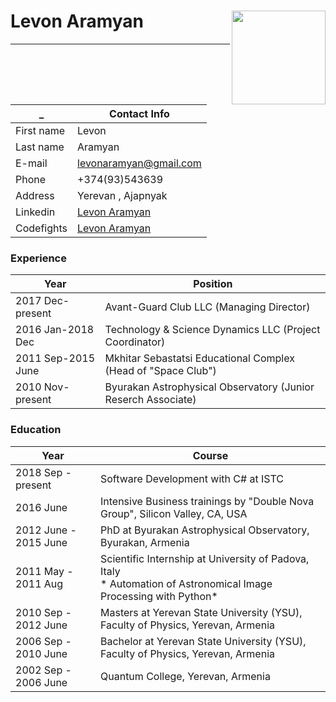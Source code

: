 # Levon Aramyan <img src="https://avatars1.githubusercontent.com/u/43417240?s=400&u=a1453a92825498b0a2e6059b2eaea7a2ca9108b9&v=4" align="right" width="150px" height="150px" />
<hr/>

| _                  | Contact Info  |
| ------------------ | ------------- |
| First name         | Levon         |
| Last name          | Aramyan       |
| E-mail             | <a href="mailto:levonaramyan@gmail.com">levonaramyan@gmail.com</a> |
| Phone              | +374(93)543639 |
| Address            | Yerevan , Ajapnyak |    
| Linkedin           | [Levon Aramyan](https://www.linkedin.com/in/levon-aramyan-17b43917/) |
| Codefights         | [Levon Aramyan](https://app.codesignal.com/profile/l_aramyan) |

### Experience
| Year | Position |
| ---- | -------- |
| 2017 Dec-present | Avant-Guard Club LLC (Managing Director)|
| 2016 Jan-2018 Dec | Technology & Science Dynamics LLC (Project Coordinator)|
| 2011 Sep-2015 June | Mkhitar Sebastatsi Educational Complex (Head of "Space Club")|
| 2010 Nov-present | Byurakan Astrophysical Observatory (Junior Reserch Associate) |


### Education
| Year | Course |
| ---- | -------- |
|2018 Sep - present   | Software Development with C# at ISTC |
|2016 June  | Intensive Business trainings by "Double Nova Group", Silicon Valley, CA, USA |
|2012 June - 2015 June  | PhD at Byurakan Astrophysical Observatory, Byurakan, Armenia |
|2011 May - 2011 Aug  | Scientific Internship at University of Padova, Italy <br>* Automation of Astronomical Image Processing with Python*|
|2010 Sep - 2012 June  | Masters at Yerevan State University (YSU), Faculty of Physics, Yerevan, Armenia |
|2006 Sep - 2010 June | Bachelor at Yerevan State University (YSU), Faculty of Physics, Yerevan, Armenia |
|2002 Sep - 2006 June | Quantum College, Yerevan, Armenia |

<br><br>


